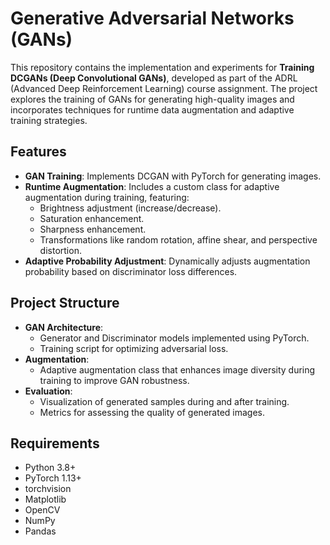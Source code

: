 # Generative Adversarial Networks (GANs)

This repository contains the implementation and experiments for **Training DCGANs (Deep Convolutional GANs)**, developed as part of the ADRL (Advanced Deep Reinforcement Learning) course assignment. The project explores the training of GANs for generating high-quality images and incorporates techniques for runtime data augmentation and adaptive training strategies.

## Features

- **GAN Training**: Implements DCGAN with PyTorch for generating images.
- **Runtime Augmentation**: Includes a custom class for adaptive augmentation during training, featuring:
  - Brightness adjustment (increase/decrease).
  - Saturation enhancement.
  - Sharpness enhancement.
  - Transformations like random rotation, affine shear, and perspective distortion.
- **Adaptive Probability Adjustment**: Dynamically adjusts augmentation probability based on discriminator loss differences.

## Project Structure

- **GAN Architecture**:
  - Generator and Discriminator models implemented using PyTorch.
  - Training script for optimizing adversarial loss.
- **Augmentation**:
  - Adaptive augmentation class that enhances image diversity during training to improve GAN robustness.
- **Evaluation**:
  - Visualization of generated samples during and after training.
  - Metrics for assessing the quality of generated images.

## Requirements

- Python 3.8+
- PyTorch 1.13+
- torchvision
- Matplotlib
- OpenCV
- NumPy
- Pandas
